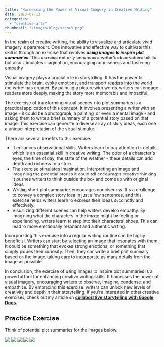 ```yaml
---
title: "Harnessing the Power of Visual Imagery in Creative Writing"
date: 2023-07-13
categories: 
  - "creative-arts"
thumbnail: "/images/blog/scene3.png"
---
```


In the realm of creative writing, the ability to visualize and articulate vivid imagery is paramount. One innovative and effective way to cultivate this skill is through an exercise that involves _**using images to inspire plot summaries**_. This exercise not only enhances a writer's observational skills but also stimulates imagination, encouraging conciseness and fostering empathy.

Visual imagery plays a crucial role in storytelling. It has the power to stimulate the brain, evoke emotions, and transport readers into the world the writer has created. By painting a picture with words, writers can engage readers more deeply, making the story more memorable and impactful.

The exercise of transforming visual scenes into plot summaries is a practical application of this concept. It involves presenting a writer with an image - it could be a photograph, a painting, or even a mental image - and asking them to write a brief summary of a potential story based on that image. This exercise can generate a diverse array of story ideas, each one a unique interpretation of the visual stimulus.

There are several benefits to this exercise.

- It enhances observational skills. Writers learn to pay attention to details, which is an essential skill in creative writing. The color of a character's eyes, the time of day, the state of the weather - these details can add depth and richness to a story.
- The exercise stimulates imagination. Interpreting an image and imagining the potential stories it could tell encourages creative thinking. It pushes writers to think outside the box and come up with original ideas.
- Writing short plot summaries encourages conciseness. It's a challenge to convey a complex story idea in just a few sentences, and this exercise helps writers learn to express their ideas succinctly and effectively.
- Visualizing different scenes can help writers develop empathy. By imagining what the characters in the image might be feeling or experiencing, writers learn to step into their characters' shoes. This can lead to more emotionally resonant and authentic writing.

Incorporating this exercise into a regular writing routine can be highly beneficial. Writers can start by selecting an image that resonates with them. It could be something that evokes strong emotions, or something that simply piques their curiosity. Then, they can write a brief plot summary based on the image, taking care to incorporate as many details from the image as possible.

In conclusion, the exercise of using images to inspire plot summaries is a powerful tool for enhancing creative writing skills. It harnesses the power of visual imagery, encouraging writers to observe, imagine, condense, and empathize. By embracing this exercise, writers can unlock new levels of creativity and depth in their storytelling. If you're interested in other creative exercises, check out my article on **[collaborative storytelling with Google Docs](https://quadraticgames.com/unleashing-creativity-together-the-magic-of-collaborative-storytelling-and-google-docs/)**.

## Practice Exercise

Think of potential plot summaries for the images below.

![](images/scene1-1024x574.png) ![](images/scene2-1-1024x574.png) ![](images/scene7-1024x574.png) ![](images/scene8-1024x576.png) ![](images/scene3-1024x574.png)
